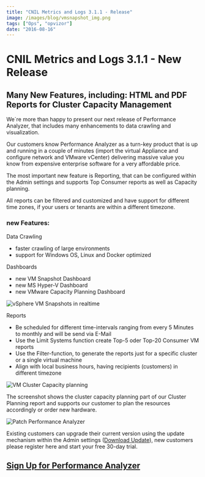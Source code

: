 ```yaml
---
title: "CNIL Metrics and Logs 3.1.1 - Release"
image: /images/blog/vmsnapshot_img.png
tags: ["Ops", "opvizor"]
date: "2016-08-16"
---
```


# CNIL Metrics and Logs 3.1.1 - New Release

## Many New Features, including: HTML and PDF Reports for Cluster Capacity Management

We´re more than happy to present our next release of Performance Analyzer, that includes many enhancements to data crawling and visualization.

Our customers know Performance Analyzer as a turn-key product that is up and running in a couple of minutes (import the virtual Appliance and configure network and VMware vCenter) delivering massive value you know from expensive enterprise software for a very affordable price.

The most important new feature is Reporting, that can be configured within the Admin settings and supports Top Consumer reports as well as Capacity planning.

All reports can be filtered and customized and have support for different time zones, if your users or tenants are within a different timezone.

### new Features:

Data Crawling

- faster crawling of large environments
- support for Windows OS, Linux and Docker optimized

Dashboards

- new VM Snapshot Dashboard
- new MS Hyper-V Dashboard
- new VMware Capacity Planning Dashboard

![vSphere VM Snapshots in realtime](/images/blog/vmsnapshot_img.png)

Reports

- Be scheduled for different time-intervals ranging from every 5 Minutes to monthly and will be send via E-Mail
- Use the Limit Systems function create Top-5 oder Top-20 Consumer VM reports
- Use the Filter-function, to generate the reports just for a specific cluster or a single virtual machine
- Align with local business hours, having recipients (customers) in different timezone

![VM Cluster Capacity planning](/images/blog/cluster_res.png)

The screenshot shows the cluster capacity planning part of our Cluster Planning report and supports our customer to plan the resources accordingly or order new hardware.

![Patch Performance Analyzer](/images/blog/admin_update.png)

Existing customers can upgrade their current version using the update mechanism within the Admin settings ([Download Update](https://storage.googleapis.com/opvizor/perfanalyzer_patch_301_311.bin)), new customers please register here and start your free 30-day trial.

## [Sign Up for Performance Analyzer](http://try.opvizor.com/perfanalyzer/)
